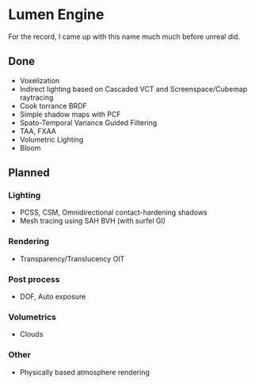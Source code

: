 # Lumen Engine

For the record, I came up with this name much much before unreal did. 

## Done

- Voxelization
- Indirect lighting based on Cascaded VCT and Screenspace/Cubemap raytracing
- Cook torrance BRDF
- Simple shadow maps with PCF
- Spato-Temporal Variance Guided Filtering
- TAA, FXAA 
- Volumetric Lighting
- Bloom

## Planned 

### Lighting 

- PCSS, CSM, Omnidirectional contact-hardening shadows
- Mesh tracing using SAH BVH (with surfel GI)

### Rendering
- Transparency/Translucency OIT

### Post process
- DOF, Auto exposure

### Volumetrics 
- Clouds

### Other 
- Physically based atmosphere rendering
